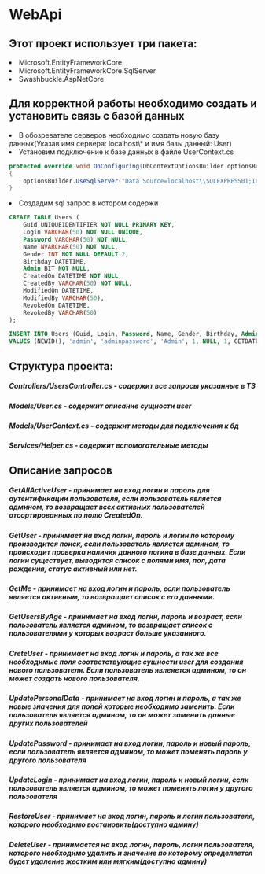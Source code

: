 <h1>WebApi</h1>
<h2>Этот проект использует три пакета:</h2>

<li>Microsoft.EntityFrameworkCore</li>
<li>Microsoft.EntityFrameworkCore.SqlServer</li>
<li>Swashbuckle.AspNetCore</li>

<h2>Для корректной работы необходимо создать и установить связь с базой данных</h2>
<li>В обозревателе серверов необходимо создать новую базу данных(Указав имя сервера: localhost\* и имя базы данный: User)</li>
<li>Установим подключение к базе данных в файле UserContext.cs</li>

```c#
protected override void OnConfiguring(DbContextOptionsBuilder optionsBuilder)
{
    optionsBuilder.UseSqlServer("Data Source=localhost\\SQLEXPRESS01;Initial Catalog=User;TrustServerCertificate=True;Integrated Security=True;Pooling=True");
}

```

<li>Создадим sql запрос в котором содержи</li>

```sql
CREATE TABLE Users (
    Guid UNIQUEIDENTIFIER NOT NULL PRIMARY KEY,
    Login VARCHAR(50) NOT NULL UNIQUE,
    Password VARCHAR(50) NOT NULL,
    Name NVARCHAR(50) NOT NULL,
    Gender INT NOT NULL DEFAULT 2,
    Birthday DATETIME,
    Admin BIT NOT NULL,
    CreatedOn DATETIME NOT NULL,
    CreatedBy VARCHAR(50) NOT NULL,
    ModifiedOn DATETIME,
    ModifiedBy VARCHAR(50),
    RevokedOn DATETIME,
    RevokedBy VARCHAR(50)
);

INSERT INTO Users (Guid, Login, Password, Name, Gender, Birthday, Admin, CreatedOn, CreatedBy, ModifiedOn, ModifiedBy)
VALUES (NEWID(), 'admin', 'adminpassword', 'Admin', 1, NULL, 1, GETDATE(), 'system', GETDATE(), 'system');

```

<h2>Структура проекта:</h2>
<h5>Controllers/UsersController.cs - содержит все запросы указанные в ТЗ</h5>
<h5>Models/User.cs - содержит описание сущности user</h5>
<h5>Models/UserContext.cs - содержит методы для подключения к бд</h5>
<h5>Services/Helper.cs - содержит вспомогательные методы</h5>

<h2>Описание запросов</h2>
<h5>GetAllActiveUser - принимает на вход логин и пароль для аутентификации пользователя, если пользователь является админом, то возвращает всех активных пользователей отсортированных по полю CreatedOn.</h5>
<h5>GetUser - принимает на вход логин, пароль и логин по которому производится поиск, если пользователь является админом, то происходит проверка наличия данного логина в базе данных. Если логин существует, выводится список с полями имя, пол, дата рождения, статус активный или нет.</h5>
<h5>GetMe - принимает на вход логин и пароль, если пользователь является активным, то возвращает список с его данными.</h5>
<h5>GetUsersByAge - принимает на вход логин, пароль и возраст, если пользователь является админом, то возвращает список с пользователями у которых возраст больше указанного.</h5>
<h5>CreteUser - принимает на вход логин и пароль, а так же все необходимые поля соответствующие сущности user для создания нового пользователя. Если пользователь явлеяется админом, то он может создать нового пользователя.</h5>
<h5>UpdatePersonalData - принимает на вход логин и пароль, а так же новые значения для полей которые необходимо заменить. Если пользователь является админом, то он может заменить данные других пользователей</h5>
<h5>UpdatePassword - принимает на вход логин, пароль и новый пароль, если пользователь является админом, то может поменять пароль у другого пользователя</h5>
<h5>UpdateLogin - принимает на вход логин, пароль и новый логин, если пользователь является админом, то может поменять логин у другого пользователя</h5>
<h5>RestoreUser - принимает на вход логин, пароль и логин пользователя, которого необходимо востановить(доступно админу)</h5>
<h5>DeleteUser - принимается на вход логин, пароль, логин пользователя, которого необходимо удалить и значение по которому определяется будет удаление жестким или мягким(доступно админу)</h5>
